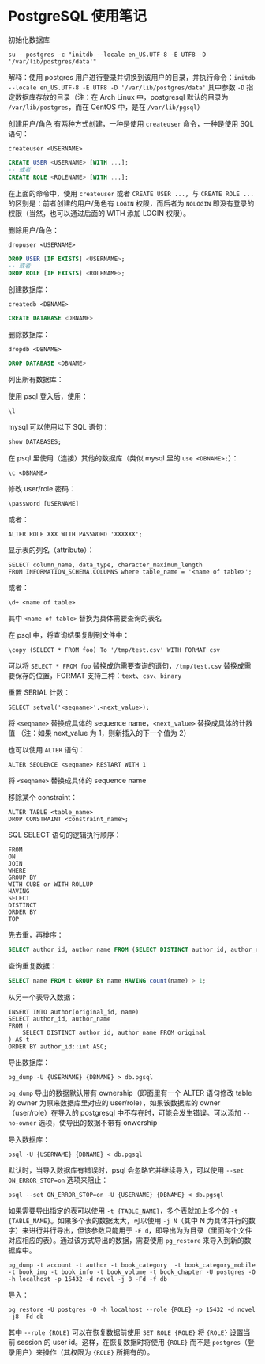 # PostgreSQL 使用笔记

初始化数据库

```shell
su - postgres -c "initdb --locale en_US.UTF-8 -E UTF8 -D '/var/lib/postgres/data'"
```
解释：使用 postgres 用户进行登录并切换到该用户的目录，并执行命令：`initdb --locale en_US.UTF-8 -E UTF8 -D '/var/lib/postgres/data'`
其中参数 `-D` 指定数据库存放的目录（注：在 Arch Linux 中，postgresql 默认的目录为 `/var/lib/postgres`，而在 CentOS 中，是在 `/var/lib/pgsql`）

创建用户/角色
有两种方式创建，一种是使用 `createuser` 命令，一种是使用 SQL 语句：

```shell
createuser <USERNAME>
```
```sql
CREATE USER <USERNAME> [WITH ...];
-- 或者
CREATE ROLE <ROLENAME> [WITH ...];
```
在上面的命令中，使用 `createuser` 或者 `CREATE USER ...`，与 `CREATE ROLE ...` 的区别是：前者创建的用户/角色有 `LOGIN` 权限，而后者为 `NOLOGIN` 即没有登录的权限（当然，也可以通过后面的 WITH 添加 LOGIN 权限）。


删除用户/角色：

```shell
dropuser <USERNAME>
```
```sql
DROP USER [IF EXISTS] <USERNAME>;
-- 或者
DROP ROLE [IF EXISTS] <ROLENAME>;
```

创建数据库：

```shell
createdb <DBNAME>
```
```sql
CREATE DATABASE <DBNAME>
```

删除数据库：

```shell
dropdb <DBNAME>
```
```sql
DROP DATABASE <DBNAME>
```

列出所有数据库：

使用 psql 登入后，使用：
```
\l
```
mysql 可以使用以下 SQL 语句：
```sql
show DATABASES;
```

在 psql 里使用（连接）其他的数据库（类似 mysql 里的 `use <DBNAME>;`）：

```
\c <DBNAME>
```

修改 user/role 密码：

```
\password [USERNAME]
```
或者：
```
ALTER ROLE XXX WITH PASSWORD 'XXXXXX';
```

显示表的列名（attribute）：
```
SELECT column_name, data_type, character_maximum_length
FROM INFORMATION_SCHEMA.COLUMNS where table_name = '<name of table>';
```
或者：
```
\d+ <name of table>
```
其中 `<name of table>` 替换为具体需要查询的表名


在 psql 中，将查询结果复制到文件中：
```
\copy (SELECT * FROM foo) To '/tmp/test.csv' WITH FORMAT csv
```
可以将 `SELECT * FROM foo` 替换成你需要查询的语句，`/tmp/test.csv` 替换成需要保存的位置，FORMAT 支持三种：`text`、`csv`、`binary`

重置 SERIAL 计数：
```
SELECT setval('<seqname>',<next_value>);
```
将 `<seqname>` 替换成具体的 sequence name，`<next_value>` 替换成具体的计数值 （注：如果 next_value 为 1，则新插入的下一个值为 2）

也可以使用 `ALTER` 语句：
```
ALTER SEQUENCE <seqname> RESTART WITH 1
```
将 `<seqname>` 替换成具体的 sequence name


移除某个 constraint：
```
ALTER TABLE <table_name>
DROP CONSTRAINT <constraint_name>;
```

SQL SELECT 语句的逻辑执行顺序：
```
FROM
ON
JOIN
WHERE
GROUP BY
WITH CUBE or WITH ROLLUP
HAVING
SELECT
DISTINCT
ORDER BY
TOP
```

先去重，再排序：
```sql
SELECT author_id, author_name FROM (SELECT DISTINCT author_id, author_name FROM book_info_original) AS t ORDER BY author_id::int ASC;
```

查询重复数据：
```sql
SELECT name FROM t GROUP BY name HAVING count(name) > 1;
```

从另一个表导入数据：
```
INSERT INTO author(original_id, name)
SELECT author_id, author_name
FROM (
    SELECT DISTINCT author_id, author_name FROM original
) AS t
ORDER BY author_id::int ASC;
```

导出数据库：

```shell
pg_dump -U {USERNAME} {DBNAME} > db.pgsql
```

`pg_dump` 导出的数据默认带有 ownership（即面里有一个 ALTER 语句修改 table 的 owner 为原来数据库里对应的 user/role），如果该数据库的 owner（user/role）在导入的 postgresql 中不存在时，可能会发生错误。可以添加 `--no-owner` 选项，使导出的数据不带有 onwership

导入数据库：

```shell
psql -U {USERNAME} {DBNAME} < db.pgsql
```
默认时，当导入数据库有错误时，psql 会忽略它并继续导入，可以使用 `--set ON_ERROR_STOP=on` 选项来阻止：

```shell
psql --set ON_ERROR_STOP=on -U {USERNAME} {DBNAME} < db.pgsql
```

如果需要导出指定的表可以使用 `-t {TABLE_NAME}`，多个表就加上多个的 `-t {TABLE_NAME}`。如果多个表的数据太大，可以使用 `-j N`（其中 N 为具体并行的数字）来进行并行导出，但该参数只能用于 `-F d`，即导出为为目录（里面每个文件对应相应的表）。通过该方式导出的数据，需要使用 `pg_restore` 来导入到新的数据库中。

```shell
pg_dump -t account -t author -t book_category  -t book_category_mobile -t book_img -t book_info -t book_volume -t book_chapter -U postgres -O -h localhost -p 15432 -d novel -j 8 -Fd -f db
```
导入：

```shell
pg_restore -U postgres -O -h localhost --role {ROLE} -p 15432 -d novel -j8 -Fd db
```
其中 `--role {ROLE}` 可以在恢复数据前使用 `SET ROLE {ROLE}` 将 `{ROLE}` 设置当前 session 的 user id。这样，在恢复数据时将使用 `{ROLE}` 而不是 `postgres`（登录用户）来操作（其权限为 `{ROLE}` 所拥有的）。
